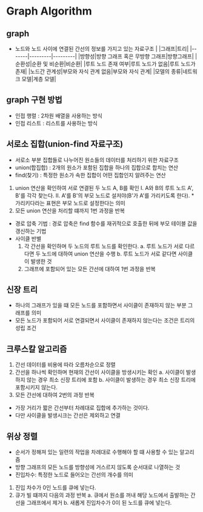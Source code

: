 # Graph Algorithm

## graph
* 노드와 노드 사이에 연결된 간선의 정보를 가지고 있는 자료구조
|	|그래프|트리|
|-------|---------|---------|
|방향성|방향 그래프 혹은 무방향 그래프|방향그래프|
|순환성|순환 및 비순환|비순환|
|루트 노드 존재 여부|루트 노드가 없음|루트 노드가 존재|
|노드간 관계성|부모와 자식 관계 없음|부모와 자식 관계|
|모델의 종류|네트워크 모델|계층 모델|

## graph 구현 방법
* 인접 행렬 : 2차원 배열을 사용하는 방식
* 인접 리스트 : 리스트를 사용하는 방식

## 서로소 집합(union-find 자료구조)
* 서로소 부분 집합들로 나누어진 원소들의 데이터를 처리하기 위한 자료구조
* union(합집합) : 2개의 원소가 포함된 집합을 하나의 집합으로 합치는 연산
* find(찾기) : 특정한 원소가 속한 집합이 어떤 집합인지 알려주는 연산

1. union 연산을 확인하여 서로 연결된 두 노드 A, B를 확인
	I. A와 B의 루트 노드 A', B'를 각각 찾는다.
	II. A'를 B'의 부모 노드로 설저야(B'가 A'를 가리키도록 한다).
		* 가리키다라는 표현은 부모 노드로 설정한다는 의미
2. 모든 union 연산을 처리할 떄까지 1번 과정을 반복

* 경로 압축 기법 : 경로 압축은 find 함수를 재귀적으로 호출한 뒤에 부모 테이블 값을 갱신하는 기법
* 사이클 반별
	1. 각 간선을 확인하며 두 노드의 루트 노드를 확인한다.
		a. 루트 노드가 서로 다르다면 두 노드에 대하여 union 연산을 수행
		b. 루트 노드가 서로 같다면 사이클이 발생한 것
	2. 그래프에 포함되어 있는 모든 간선에 대하여 1번 과정을 반복

## 신장 트리
* 하나의 그래프가 있을 떄 모든 노드를 포함하면서 사이클이 존재하지 않는 부분 그래프를 의미
* 모든 노드가 포함되어 서로 연결되면서 사이클이 존재하지 않는다는 조건은 트리의 성립 조건

## 크루스칼 알고리즘
1. 간선 데이터를 비용에 따라 오름차순으로 정렬
2. 간선을 하나씩 확인하며 현재의 간선이 사이클을 방생시키는 확인
	a. 사이클이 발생하지 않는 경우 최소 신장 트리에 포함
	b. 사이클이 발생하는 경우 최소 신장 트리에 포함시키지 않는다.
3. 모든 간선에 대하여 2번의 과정 반복

* 가장 거리가 짧은 간선부터 차례대로 집합에 추가하는 것이다.
* 다만 사이클을 발생시크는 간선은 제외하고 연결

## 위상 정렬
* 순서가 정해져 있는 일련의 작업을 차례대로 수행해야 할 떄 사용할 수 있는 알고리즘
* 방향 그래프의 모든 노드를 방향성에 거스르지 않도록 순서대로 나열하는 것
* 진입차수: 특정한 노드로 들어오는 간선의 개수를 의미
1. 진입 차수가 0인 노드를 큐에 넣는다.
2. 큐가 빌 떄까지 다음의 과정 반복
	a. 큐에서 원소를 꺼내 해당 노드에서 출발하는 간선을 그래프에서 제거
	b. 새롭게 진입차수가 0이 된 노드를 큐에 넣는다.





